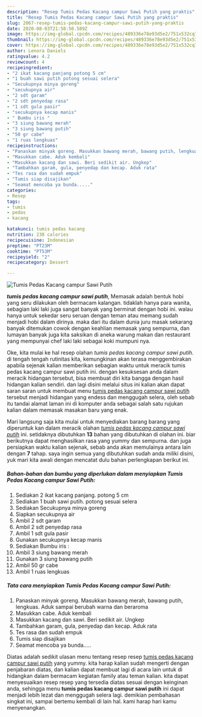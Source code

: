 ```yaml
---
description: "Resep Tumis Pedas Kacang campur Sawi Putih yang praktis"
title: "Resep Tumis Pedas Kacang campur Sawi Putih yang praktis"
slug: 2067-resep-tumis-pedas-kacang-campur-sawi-putih-yang-praktis
date: 2020-08-03T21:58:50.589Z
image: https://img-global.cpcdn.com/recipes/489336e78e93d5e2/751x532cq70/tumis-pedas-kacang-campur-sawi-putih-foto-resep-utama.jpg
thumbnail: https://img-global.cpcdn.com/recipes/489336e78e93d5e2/751x532cq70/tumis-pedas-kacang-campur-sawi-putih-foto-resep-utama.jpg
cover: https://img-global.cpcdn.com/recipes/489336e78e93d5e2/751x532cq70/tumis-pedas-kacang-campur-sawi-putih-foto-resep-utama.jpg
author: Lenora Daniels
ratingvalue: 4.2
reviewcount: 4
recipeingredient:
- "2 ikat kacang panjang potong 5 cm"
- "1 buah sawi putih potong sesuai selera"
- "Secukupnya minya goreng"
- "secukupnya air"
- "2 sdt garam"
- "2 sdt penyedap rasa"
- "1 sdt gula pasir"
- "secukupnya kecap manis"
- " Bumbu iris "
- "3 siung bawang merah"
- "3 siung bawang putih"
- "50 gr cabe"
- "1 ruas lengkuas"
recipeinstructions:
- "Panaskan minyak goreng. Masukkan bawang merah, bawang putih, lengkuas. Aduk sampai berubah warna dan beraroma"
- "Masukkan cabe. Aduk kembali"
- "Masukkan kacang dan sawi. Beri sedikit air. Ungkep"
- "Tambahkan garam, gula, penyedap dan kecap. Aduk rata"
- "Tes rasa dan sudah empuk"
- "Tumis siap disajikan"
- "Seamat mencoba ya bunda....."
categories:
- Resep
tags:
- tumis
- pedas
- kacang

katakunci: tumis pedas kacang 
nutrition: 238 calories
recipecuisine: Indonesian
preptime: "PT23M"
cooktime: "PT53M"
recipeyield: "2"
recipecategory: Dessert

---
```



![Tumis Pedas Kacang campur Sawi Putih](https://img-global.cpcdn.com/recipes/489336e78e93d5e2/751x532cq70/tumis-pedas-kacang-campur-sawi-putih-foto-resep-utama.jpg)

<b><i>tumis pedas kacang campur sawi putih</i></b>, Memasak adalah bentuk hobi yang seru dilakukan oleh bermacam kalangan. tidaklah hanya para wanita, sebagian laki laki juga sangat banyak yang berminat dengan hobi ini. walau hanya untuk sekedar seru seruan dengan teman atau memang sudah menjadi hobi dalam dirinya. maka dari itu dalam dunia juru masak sekarang banyak ditemukan cowok dengan keahlian memasak yang sempurna, dan lumayan banyak juga kita saksikan di aneka warung makan dan restaurant yang mempunyai chef laki laki sebagai koki mumpuni nya.

Oke, kita mulai ke hal resep olahan <i>tumis pedas kacang campur sawi putih</i>. di tengah tengah rutinitas kita, kemungkinan akan terasa menggembirakan apabila sejenak kalian memberikan sebagian waktu untuk meracik tumis pedas kacang campur sawi putih ini. dengan kesuksesan anda dalam meracik hidangan tersebut, bisa membuat diri kita bangga dengan hasil hidangan kalian sendiri. dan lagi disini melalui situs ini kalian akan dapat saran saran untuk membuat menu <u>tumis pedas kacang campur sawi putih</u> tersebut menjadi hidangan yang endess dan menggugah selera, oleh sebab itu tandai alamat laman ini di komputer anda sebagai salah satu rujukan kalian dalam memasak masakan baru yang enak.




Mari langsung saja kita mulai untuk menyediakan barang barang yang diperuntuk kan dalam meracik olahan <u><i>tumis pedas kacang campur sawi putih</i></u> ini. setidaknya dibutuhkan <b>13</b> bahan yang dibutuhkan di olahan ini. biar berikutnya dapat menghasilkan rasa yang yummy dan sempurna. dan juga persiapkan waktu kalian sejenak, sebab anda akan memulainya antara lain dengan <b>7</b> tahap. saya ingin semua yang dibutuhkan sudah anda miliki disini, yuk mari kita awali dengan mencatat dulu bahan perlengkapan berikut ini.

<!--inarticleads1-->

##### Bahan-bahan dan bumbu yang diperlukan dalam menyiapkan Tumis Pedas Kacang campur Sawi Putih:

1. Sediakan 2 ikat kacang panjang. potong 5 cm
1. Sediakan 1 buah sawi putih. potong sesuai selera
1. Sediakan Secukupnya minya goreng
1. Siapkan secukupnya air
1. Ambil 2 sdt garam
1. Ambil 2 sdt penyedap rasa
1. Ambil 1 sdt gula pasir
1. Gunakan secukupnya kecap manis
1. Sediakan  Bumbu iris :
1. Ambil 3 siung bawang merah
1. Gunakan 3 siung bawang putih
1. Ambil 50 gr cabe
1. Ambil 1 ruas lengkuas




<!--inarticleads2-->

##### Tata cara menyiapkan Tumis Pedas Kacang campur Sawi Putih:

1. Panaskan minyak goreng. Masukkan bawang merah, bawang putih, lengkuas. Aduk sampai berubah warna dan beraroma
1. Masukkan cabe. Aduk kembali
1. Masukkan kacang dan sawi. Beri sedikit air. Ungkep
1. Tambahkan garam, gula, penyedap dan kecap. Aduk rata
1. Tes rasa dan sudah empuk
1. Tumis siap disajikan
1. Seamat mencoba ya bunda.....




Diatas adalah sedikit ulasan menu tentang resep resep <u>tumis pedas kacang campur sawi putih</u> yang yummy. kita harap kalian sudah mengerti dengan penjabaran diatas, dan kalian dapat membuat lagi di acara lain untuk di hidangkan dalam bermacam kegiatan family atau teman kalian. kita dapat menyesuaikan resep resep yang tersedia diatas sesuai dengan keinginan anda, sehingga menu <b>tumis pedas kacang campur sawi putih</b> ini dapat menjadi lebih lezat dan menggugah selera lagi. demikian pembahasan singkat ini, sampai bertemu kembali di lain hal. kami harap hari kamu menyenangkan.
